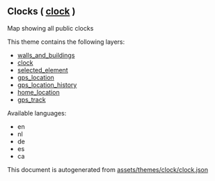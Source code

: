 [//]: # (WARNING: this file is automatically generated. Please find the sources at the bottom and edit those sources)

 Clocks ( [clock](https://mapcomplete.osm.be/clock) ) 
------------------------------------------------------



Map showing all public clocks

This theme contains the following layers:



  - [walls_and_buildings](../Layers/walls_and_buildings.md)
  - [clock](../Layers/clock.md)
  - [selected_element](../Layers/selected_element.md)
  - [gps_location](../Layers/gps_location.md)
  - [gps_location_history](../Layers/gps_location_history.md)
  - [home_location](../Layers/home_location.md)
  - [gps_track](../Layers/gps_track.md)


Available languages:



  - en
  - nl
  - de
  - es
  - ca
 

This document is autogenerated from [assets/themes/clock/clock.json](https://github.com/pietervdvn/MapComplete/blob/develop/assets/themes/clock/clock.json)
